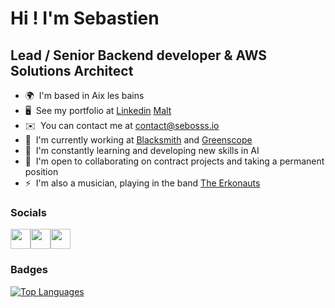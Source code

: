 Hi ! I'm Sebastien
========================================================================================================================================

Lead / Senior Backend developer & AWS Solutions Architect
--------------------------------------------------

* 🌍  I'm based in Aix les bains
* 🖥️  See my portfolio at [Linkedin](http://www.linkedin.com/in/sebastien-hideux-3317393b/) [Malt](https://www.malt.fr/profile/sebastienhideux)
* ✉️  You can contact me at [contact@sebosss.io](mailto:contact@sebosss.io)
* 🚀  I'm currently working at [Blacksmith](https://blacksmith.studio) and [Greenscope](https://fr.greenscope.io)
* 🧠  I'm constantly learning and developing new skills in AI
* 🤝  I'm open to collaborating on contract projects and taking a permanent position
* ⚡  I'm also a musician, playing in the band [The Erkonauts](https://www.youtube.com/watch?v=5hwOAUosek8)

### Socials

<p align="left"><a href="https://www.github.com/shide1989" target="_blank" rel="noreferrer"><img src="https://raw.githubusercontent.com/danielcranney/readme-generator/main/public/icons/socials/github.svg" width="32" height="32" /></a><a href="https://www.linkedin.com/in/sebastien-hideux-3317393b" target="_blank" rel="noreferrer"><img src="https://raw.githubusercontent.com/danielcranney/readme-generator/main/public/icons/socials/linkedin.svg" width="32" height="32" /></a><a href="https://www.stackoverflow.com/users/1667822/sebastien-h" target="_blank" rel="noreferrer"><img src="https://raw.githubusercontent.com/danielcranney/readme-generator/main/public/icons/socials/stackoverflow.svg" width="32" height="32" /></a></p>

### Badges

<a href="https://github.com/shide1989" align="left"><img src="https://github-readme-stats.vercel.app/api/top-langs/?username=shide1989&langs_count=10&title_color=0891b2&text_color=ffffff&icon_color=0891b2&bg_color=1c1917&hide_border=true&locale=en&custom_title=Top%20%Languages" alt="Top Languages" /></a>

